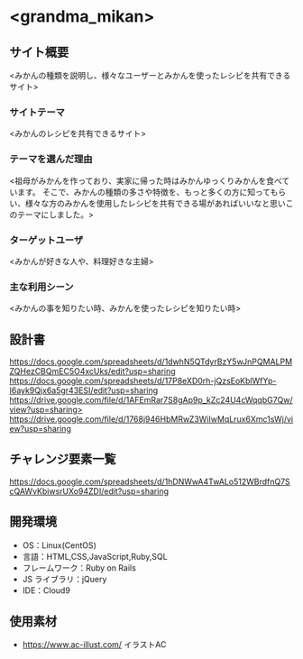 # <grandma_mikan>

## サイト概要

<みかんの種類を説明し、様々なユーザーとみかんを使ったレシピを共有できるサイト>

### サイトテーマ

<みかんのレシピを共有できるサイト>

### テーマを選んだ理由

<祖母がみかんを作っており、実家に帰った時はみかんゆっくりみかんを食べています。
そこで、みかんの種類の多さや特徴を、もっと多くの方に知ってもらい、様々な方のみかんを使用したレシピを共有できる場があればいいなと思いこのテーマにしました。>

### ターゲットユーザ

<みかんが好きな人や、料理好きな主婦>

### 主な利用シーン

<みかんの事を知りたい時、みかんを使ったレシピを知りたい時>

## 設計書

<https://docs.google.com/spreadsheets/d/1dwhN5QTdyrBzY5wJnPQMALPMZQHezCBQmEC5O4xcUks/edit?usp=sharing>
<https://docs.google.com/spreadsheets/d/17P8eXD0rh-jQzsEoKblWfYp-I6ayk9Qjx6a5gr43ESI/edit?usp=sharing>
https://drive.google.com/file/d/1AFEmRar7S8gAp9p_kZc24U4cWqqbG7Qw/view?usp=sharing>
<https://drive.google.com/file/d/1768j946HbMRwZ3WiIwMqLrux6Xmc1sWj/view?usp=sharing>

## チャレンジ要素一覧

<https://docs.google.com/spreadsheets/d/1hDNWwA4TwALo512WBrdfnQ7ScQAWvKbiwsrUXo94ZDI/edit?usp=sharing>

## 開発環境

- OS：Linux(CentOS)
- 言語：HTML,CSS,JavaScript,Ruby,SQL
- フレームワーク：Ruby on Rails
- JS ライブラリ：jQuery
- IDE：Cloud9

## 使用素材
- https://www.ac-illust.com/ イラストAC